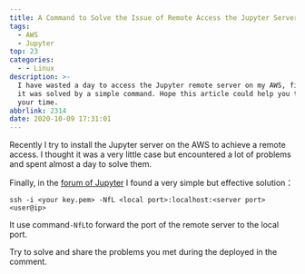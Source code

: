```yaml
---
title: A Command to Solve the Issue of Remote Access the Jupyter Servers Running on AWS
tags:
  - AWS
  - Jupyter
top: 23
categories:
  - - Linux
description: >-
  I have wasted a day to access the Jupyter remote server on my AWS, finally
  it was solved by a simple command. Hope this article could help you to save
  your time.
abbrlink: 2314
date: 2020-10-09 17:31:01
---
```


Recently I try to install the Jupyter server on the AWS to achieve a remote access. I thought it was a very little case but encountered a lot of problems and spent almost a day to solve them.

Finally, in the [forum of Jupyter](https://medium.com/@alexjsanchez/python-3-notebooks-on-aws-ec2-in-15-mostly-easy-steps-2ec5e662c6c6) I found a very simple but effective solution：

```shell
ssh -i <your key.pem> -NfL <local port>:localhost:<server port> <user@ip>
```

It use command```-NfL```to forward the port of the remote server to the local port.

Try to solve and share the problems you met during the deployed in the comment.
